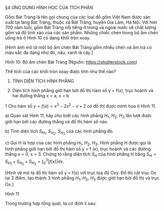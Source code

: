 §4 ỨNG DỤNG HÌNH HỌC CỦA TÍCH PHÂN

Gốm Bát Tràng là tên gọi chung của các loại đồ gốm Việt Nam được sản xuất tại làng Bát Tràng, thuộc xã Bát Tràng, huyện Gia Lâm, Hà Nội. Với hơn 700 năm tuổi, gốm Bát Tràng nổi tiếng ở trong và ngoài nước về chất lượng gốm và độ tinh xảo của các sản phẩm. Những chiếc chén trong bộ ấm chén uống trà ở Hình 10 có dạng khối tròn xoay.

[Hình ảnh mô tả một bộ ấm chén Bát Tràng gồm nhiều chén và ấm trà có màu sắc đa dạng như đỏ, nâu, xanh lá cây.]

Hình 10: Bộ ấm chén Bát Tràng
(Nguồn: https://shutterstock.com)

Thể tích của các khối tròn xoay được tính như thế nào?

1. TÍNH DIỆN TÍCH HÌNH PHẲNG

1. Diện tích hình phẳng giới hạn bởi đồ thị hàm số y = f(x), trục hoành và hai đường thẳng x = a, x = b

1 Cho hàm số $y = f(x) = x^3 - 2x^2 - x + 2$ có đồ thị được minh họa ở Hình 11.

a) Quan sát Hình 11, hãy cho biết các hình phẳng $H_1$, $H_2$, $H_3$ lần lượt được giới hạn bởi các đường thẳng và đồ thị hàm số nào.

b) Tính diện tích $S_{H_1}$, $S_{H_2}$, $S_{H_3}$ của các hình phẳng đó.

c) Gọi H là hợp của các hình phẳng $H_1$, $H_2$, $H_3$. Hình phẳng H được gọi là hình phẳng giới hạn bởi đồ thị hàm số y = f (x), trục hoành và các đường thẳng x = 0, x = 3. Chứng tỏ rằng diện tích $S_H$ của hình phẳng H bằng $S_H = S_{H_1} + S_{H_2} + S_{H_3} = \int_0^3 |f(x)|dx$.

[Hình vẽ mô tả đồ thị hàm số y = f(x) với trục tọa độ Oxy. Đồ thị cắt trục Ox tại 3 điểm, tạo thành 3 hình phẳng $H_1$, $H_2$, $H_3$ được giới hạn bởi đồ thị và trục Ox.]

Hình 11

Trong trường hợp tổng quát, ta có định lí sau: